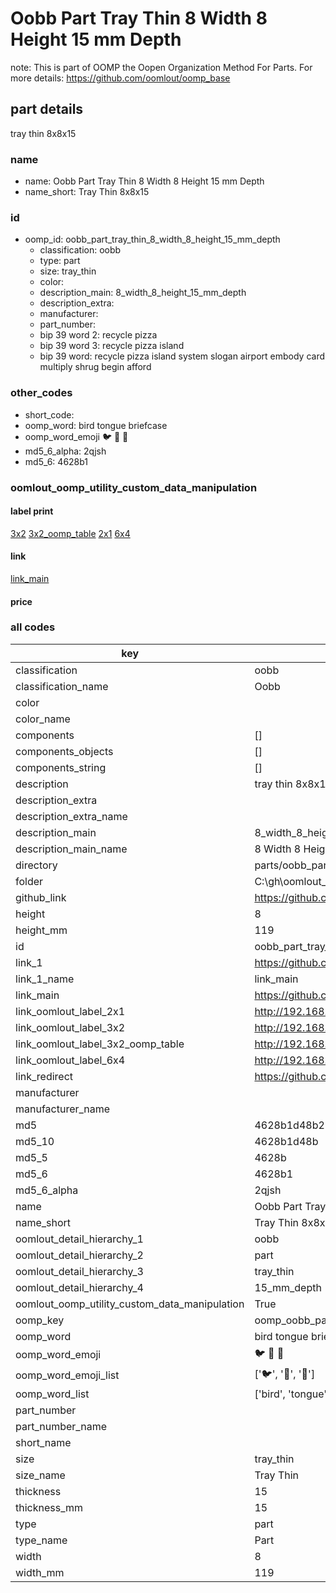 # Oobb Part Tray Thin 8 Width 8 Height 15 mm Depth  

note: This is part of OOMP the Oopen Organization Method For Parts. For more details: https://github.com/oomlout/oomp_base

##  part details
  



tray thin 8x8x15



### name
* name: Oobb Part Tray Thin 8 Width 8 Height 15 mm Depth
* name_short: Tray Thin 8x8x15 
### id
* oomp_id: oobb_part_tray_thin_8_width_8_height_15_mm_depth
  * classification: oobb
  * type: part
  * size: tray_thin
  * color: 
  * description_main: 8_width_8_height_15_mm_depth
  * description_extra: 
  * manufacturer: 
  * part_number: 
  * bip 39 word 2: recycle pizza
  * bip 39 word 3: recycle pizza island
  * bip 39 word: recycle pizza island system slogan airport embody card multiply shrug begin afford

### other_codes
* short_code: 
* oomp_word: bird tongue briefcase
* oomp_word_emoji :bird: :tongue: :briefcase:
* md5_6_alpha: 2qjsh
* md5_6: 4628b1






### oomlout_oomp_utility_custom_data_manipulation
#### label print
[3x2](http://192.168.1.245:1112/?label=oomp%202qjsh)
[3x2_oomp_table](http://192.168.1.108:1112/?label=oomp%202qjsh)
[2x1](http://192.168.1.242:1112/?label=oomp%202qjsh)
[6x4](http://192.168.1.55:1112/?label=oomp%202qjsh)    

#### link

[link_main](https://github.com/oomlout/oomlout_oobb_version_4_generated_parts/tree/main/navigation_oomp/oobb/part/tray_thin/8_width_8_height_15_mm_depth/part)                              

#### price







### all codes 
| key | value |  
| --- | --- |  
| classification | oobb |  
| classification_name | Oobb |  
| color |  |  
| color_name |  |  
| components | [] |  
| components_objects | [] |  
| components_string | [] |  
| description | tray thin 8x8x15 |  
| description_extra |  |  
| description_extra_name |  |  
| description_main | 8_width_8_height_15_mm_depth |  
| description_main_name | 8 Width 8 Height 15 mm Depth |  
| directory | parts/oobb_part_tray_thin_8_width_8_height_15_mm_depth |  
| folder | C:\gh\oomlout_oobb_version_4_generated_parts\parts\oobb_part_tray_thin_8_width_8_height_15_mm_depth |  
| github_link | https://github.com/oomlout/oomlout_oomp_part_src/tree/main/parts/oobb_part_tray_thin_8_width_8_height_15_mm_depth |  
| height | 8 |  
| height_mm | 119 |  
| id | oobb_part_tray_thin_8_width_8_height_15_mm_depth |  
| link_1 | https://github.com/oomlout/oomlout_oobb_version_4_generated_parts/tree/main/navigation_oomp/oobb/part/tray_thin/8_width_8_height_15_mm_depth/part |  
| link_1_name | link_main |  
| link_main | https://github.com/oomlout/oomlout_oobb_version_4_generated_parts/tree/main/navigation_oomp/oobb/part/tray_thin/8_width_8_height_15_mm_depth/part |  
| link_oomlout_label_2x1 | http://192.168.1.242:1112/?label=oomp%202qjsh |  
| link_oomlout_label_3x2 | http://192.168.1.245:1112/?label=oomp%202qjsh |  
| link_oomlout_label_3x2_oomp_table | http://192.168.1.108:1112/?label=oomp%202qjsh |  
| link_oomlout_label_6x4 | http://192.168.1.55:1112/?label=oomp%202qjsh |  
| link_redirect | https://github.com/oomlout/oomlout_oobb_version_4_generated_parts/tree/main/parts/oobb_tray_thin_08_08_15 |  
| manufacturer |  |  
| manufacturer_name |  |  
| md5 | 4628b1d48b22890c1665fdccece96d9f |  
| md5_10 | 4628b1d48b |  
| md5_5 | 4628b |  
| md5_6 | 4628b1 |  
| md5_6_alpha | 2qjsh |  
| name | Oobb Part Tray Thin 8 Width 8 Height 15 mm Depth |  
| name_short | Tray Thin 8x8x15  |  
| oomlout_detail_hierarchy_1 | oobb |  
| oomlout_detail_hierarchy_2 | part |  
| oomlout_detail_hierarchy_3 | tray_thin |  
| oomlout_detail_hierarchy_4 | 15_mm_depth |  
| oomlout_oomp_utility_custom_data_manipulation | True |  
| oomp_key | oomp_oobb_part_tray_thin_8_width_8_height_15_mm_depth |  
| oomp_word | bird tongue briefcase |  
| oomp_word_emoji | :bird: :tongue: :briefcase: |  
| oomp_word_emoji_list | [':bird:', ':tongue:', ':briefcase:'] |  
| oomp_word_list | ['bird', 'tongue', 'briefcase'] |  
| part_number |  |  
| part_number_name |  |  
| short_name |  |  
| size | tray_thin |  
| size_name | Tray Thin |  
| thickness | 15 |  
| thickness_mm | 15 |  
| type | part |  
| type_name | Part |  
| width | 8 |  
| width_mm | 119 |  
